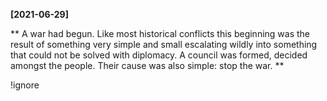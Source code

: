 **[2021-06-29]**

**
A war had begun. 
Like most historical conflicts this beginning was the result of something very simple and small escalating wildly into something that could not be solved with diplomacy. A council was formed, decided amongst the people. Their cause was also simple: stop the war. 
**

!ignore